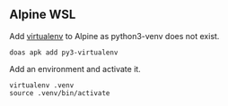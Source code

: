 ## Alpine WSL
Add [virtualenv](https://virtualenv.pypa.io/en/latest/user_guide.html) to Alpine as python3-venv does not exist. 
```
doas apk add py3-virtualenv
```
Add an environment and activate it.  
```
virtualenv .venv
source .venv/bin/activate
```

